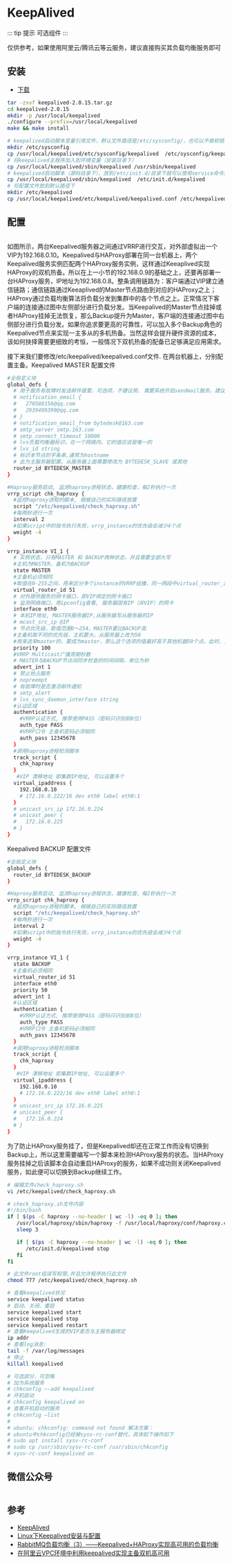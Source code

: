 # KeepAlived

::: tip 提示
可选组件
:::

仅供参考，如果使用阿里云/腾讯云等云服务，建议直接购买其负载均衡服务即可

## 安装

- [下载](https://www.keepalived.org/download.html)

``` bash
tar -zxvf keepalived-2.0.15.tar.gz
cd keepalived-2.0.15
mkdir -p /usr/local/keepalived
./configure --prefix=/usr/local/keepalived
make && make install
```

``` bash
# keepalived启动脚本变量引用文件，默认文件路径是/etc/sysconfig/，也可以不做软链接，直接修改启动脚本中文件路径即可（安装目录下）
mkdir /etc/sysconfig
cp /usr/local/keepalived/etc/sysconfig/keepalived  /etc/sysconfig/keepalived
# 将keepalived主程序加入到环境变量（安装目录下）
cp /usr/local/keepalived/sbin/keepalived /usr/sbin/keepalived
# keepalived启动脚本（源码目录下），放到/etc/init.d/目录下就可以使用service命令便捷调用
cp /usr/local/keepalived/sbin/keepalived  /etc/init.d/keepalived
# 将配置文件放到默认路径下
mkdir /etc/keepalived
cp /usr/local/keepalived/etc/keepalived/keepalived.conf /etc/keepalived/keepalived.conf
```

## 配置

<!-- ![架构图](./img/keepalived.png) -->
<img :src="$withBase('/image/keepalived.png')" style="width:250px;"/>

如图所示，两台Keepalived服务器之间通过VRRP进行交互，对外部虚拟出一个VIP为192.168.0.10。Keepalived与HAProxy部署在同一台机器上，两个Keepalived服务实例匹配两个HAProxy服务实例，这样通过Keeaplived实现HAProxy的双机热备。所以在上一小节的192.168.0.9的基础之上，还要再部署一台HAProxy服务，IP地址为192.168.0.8。整条调用链路为：客户端通过VIP建立通信链路；通信链路通过Keeaplived的Master节点路由到对应的HAProxy之上；HAProxy通过负载均衡算法将负载分发到集群中的各个节点之上。正常情况下客户端的连接通过图中左侧部分进行负载分发。当Keepalived的Master节点挂掉或者HAProxy挂掉无法恢复，那么Backup提升为Master，客户端的连接通过图中右侧部分进行负载分发。如果你追求要更高的可靠性，可以加入多个Backup角色的Keepalived节点来实现一主多从的多机热备。当然这样会提升硬件资源的成本，该如何抉择需要更细致的考恒，一般情况下双机热备的配备已足够满足应用需求。

接下来我们要修改/etc/keepalived/keepalived.conf文件. 在两台机器上，分别配置主备。Keepalived MASTER 配置文件

``` bash
#全局定义块
global_defs {
  # 用于服务有故障时发送邮件报警，可选项，不建议用. 需要系统开启sendmail服务，建议用第三独立监控服务，如用nagios全面监控代替
  # notification_email {
  #   270580156@qq.com
  #   2939499399@qq.com
  # }
  # notification_email_from bytedesk@163.com
  # smtp_server smtp.163.com
  # smtp_connect_timeout 10000
  # lvs负载均衡器标识，在一个网络内，它的值应该是唯一的
  # lvs_id string
  # 标识本节点的字条串,通常为hostname
  # 此为主服务器配置，从服务器上面需要修改为 BYTEDESK_SLAVE 或其他
  router_id BYTEDESK_MASTER
}

#Haproxy服务启动, 监测haproxy进程状态，健康检查，每2秒执行一次
vrrp_script chk_haproxy {
  #监控haproxy进程的脚本, 根据自己的实际路径放置
  script "/etc/keepalived/check_haproxy.sh"
  #每两秒进行一次
  interval 2
  #如果script中的指令执行失败，vrrp_instance的优先级会减少4个点
  weight -4
}

vrrp_instance VI_1 {
  # 实例状态，只有MASTER 和 BACKUP两种状态，并且需要全部大写
  #主机为MASTER，备机为BACKUP
  state MASTER
  #主备机必须相同
  #取值在0-255之间，用来区分多个instance的VRRP组播，同一网段中virtual_router_id的值不能重复，否则会出错。
  virtual_router_id 51
  # 对外提供服务的网卡接口，即VIP绑定的网卡接口
  # 监测网络端口，用ipconfig查看, 服务器固有IP（非VIP）的网卡
  interface eth0
  # 本机IP地址, MASTER服务器IP,从服务器写从服务器的IP
  # mcast_src_ip @IP
  # 节点优先级，取值范围0～254，MASTER要比BACKUP高
  #主备机取不同的优先级，主机要大。从服务器上改为50
  #用来选举master的，要成为master，那么这个选项的值最好高于其他机器50个点。此时，从服务器要低于100；
  priority 100
  #VRRP Multicast广播周期秒数
  # MASTER与BACKUP节点间同步检查的时间间隔，单位为秒
  advert_int 1
  # 禁止抢占服务
  # nopreempt
  # 有故障时是否激活邮件通知
  # smtp_alert
  # lvs_sync_daemon_interface string
  #认证区域
  authentication {
    #VRRP认证方式, 推荐使用PASS（密码只识别前8位）
    auth_type PASS
    #VRRP口令 主备机密码必须相同
    auth_pass 12345678
  }
  #调用haproxy进程检测脚本
  track_script {
    chk_haproxy
  }
   #VIP 漂移地址 即集群IP地址, 可以设置多个
  virtual_ipaddress {
    192.168.0.10
    # 172.16.0.222/16 dev eth0 label eth0:1
  }
  # unicast_src_ip 172.16.0.224
  # unicast_peer {
  #   172.16.0.225
  # }
}
```

Keepalived BACKUP 配置文件

``` bash
#全局定义块
global_defs {
  router_id BYTEDESK_BACKUP
}

#Haproxy服务启动, 监测haproxy进程状态，健康检查，每2秒执行一次
vrrp_script chk_haproxy {
  #监控haproxy进程的脚本, 根据自己的实际路径放置
  script "/etc/keepalived/check_haproxy.sh"
  #每两秒进行一次
  interval 2
  #如果script中的指令执行失败，vrrp_instance的优先级会减少4个点
  weight -4
}

vrrp_instance VI_1 {
  state BACKUP
  #主备机必须相同
  virtual_router_id 51
  interface eth0
  priority 50
  advert_int 1
  #认证区域
  authentication {
    #VRRP认证方式, 推荐使用PASS（密码只识别前8位）
    auth_type PASS
    #VRRP口令 主备机密码必须相同
    auth_pass 12345678
  }
  #调用haproxy进程检测脚本
  track_script {
    chk_haproxy
  }
   #VIP 漂移地址 即集群IP地址, 可以设置多个
  virtual_ipaddress {
    192.168.0.10
    # 172.16.0.222/16 dev eth0 label eth0:1
  }
  # unicast_src_ip 172.16.0.225
  # unicast_peer {
  #   172.16.0.224
  # }
}
```

为了防止HAProxy服务挂了，但是Keepalived却还在正常工作而没有切换到Backup上，所以这里需要编写一个脚本来检测HAProxy服务的状态。当HAProxy服务挂掉之后该脚本会自动重启HAProxy的服务，如果不成功则关闭Keepalived服务，如此便可以切换到Backup继续工作。

``` bash
# 编辑文件check_haproxy.sh
vi /etc/keepalived/check_haproxy.sh
```

``` bash
# check_haproxy.sh文件内容
#!/bin/bash
if [ $(ps -C haproxy --no-header | wc -l) -eq 0 ]; then
   /usr/local/haproxy/sbin/haproxy -f /usr/local/haproxy/conf/haproxy.cfg
   sleep 3

   if [ $(ps -C haproxy --no-header | wc -l) -eq 0 ]; then
      /etc/init.d/keepalived stop
   fi
fi
```

``` bash
# 此文件root组读写权限,并且允许程序执行此文件
chmod 777 /etc/keepalived/check_haproxy.sh
```

``` bash
# 查看keepalived状况
service keepalived status
# 启动、关闭、重启
service keepalived start
service keepalived stop
service keepalived restart
# 查看Keepalived生成的VIP是否与主服务器绑定
ip addr
# 查看log消息:
tail -f /var/log/messages
# 停止
killall keepalived
```

``` bash
# 可选部分，可忽略
# 加为系统服务
# chkconfig –-add keepalived
# 开机启动
# chkconfig keepalived on
# 查看开机启动的服务
# chkconfig –list
#
# ubuntu: chkconfig: command not found 解决方案：
# ubuntu中chkconfig已经被sysv-rc-conf替代，具体如下操作如下
# sudo apt install sysv-rc-conf
# sudo cp /usr/sbin/sysv-rc-conf /usr/sbin/chkconfig
# sysv-rc-conf keepalived on
```

## 微信公众号

<img :src="$withBase('/image/qrcode_xiaperio_430.jpg')" style="width:250px;"/>


## 参考

- [KeepAlived](https://www.keepalived.org/)
- [Linux下Keepalived安装与配置](https://blog.csdn.net/bbwangj/article/details/80346428)
- [RabbitMQ负载均衡（3）——Keepalived+HAProxy实现高可用的负载均衡](https://blog.csdn.net/u013256816/article/details/77171017)
- [在阿里云VPC环境中利用keepalived实现主备双机高可用](https://yq.aliyun.com/articles/438705)
